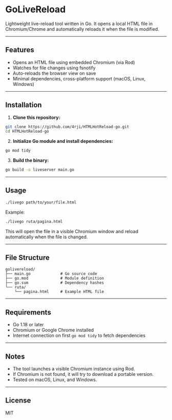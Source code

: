 # GoLiveReload

Lightweight live-reload tool written in Go. It opens a local HTML file in Chromium/Chrome and automatically reloads it when the file is modified.

---

## Features

* Opens an HTML file using embedded Chromium (via Rod)
* Watches for file changes using fsnotify
* Auto-reloads the browser view on save
* Minimal dependencies, cross-platform support (macOS, Linux, Windows)

---

## Installation

1. **Clone this repository:**

```bash
git clone https://github.com/4rji/HTMLHotReload-go.git
cd HTMLHotReload-go
```

2. **Initialize Go module and install dependencies:**

```bash
go mod tidy
```

3. **Build the binary:**

```bash
go build -o liveserver main.go
```

---

## Usage

```bash
./livego path/to/your/file.html
```

Example:

```bash
./livego ruta/pagina.html
```

This will open the file in a visible Chromium window and reload automatically when the file is changed.

---

## File Structure

```
golivereload/
├── main.go             # Go source code
├── go.mod              # Module definition
├── go.sum              # Dependency hashes
└── ruta/
    └── pagina.html     # Example HTML file
```

---

## Requirements

* Go 1.18 or later
* Chromium or Google Chrome installed
* Internet connection on first `go mod tidy` to fetch dependencies

---

## Notes

* The tool launches a visible Chromium instance using Rod.
* If Chromium is not found, it will try to download a portable version.
* Tested on macOS, Linux, and Windows.

---

## License

MIT

